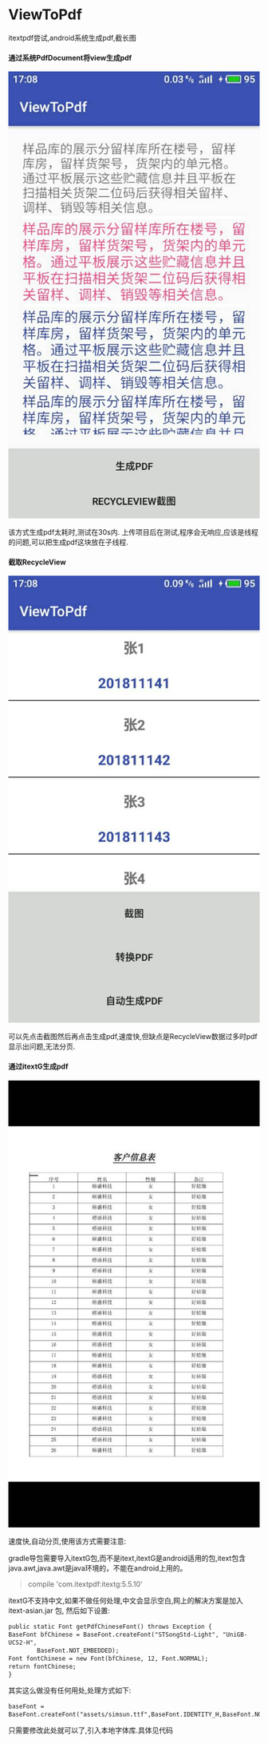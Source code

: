 # ViewToPdf
itextpdf尝试,android系统生成pdf,截长图
#### 通过系统PdfDocument将view生成pdf

 ![](/view.jpg)

该方式生成pdf太耗时,测试在30s内.
上传项目后在测试,程序会无响应,应该是线程的问题,可以把生成pdf这块放在子线程.

#### 截取RecycleView

 ![](/recy.jpg)

可以先点击截图然后再点击生成pdf,速度快,但缺点是RecycleView数据过多时pdf显示出问题,无法分页.

#### 通过itextG生成pdf

 ![](/itextpdf.jpg)

速度快,自动分页,使用该方式需要注意:

gradle导包需要导入itextG包,而不是itext,itextG是android适用的包,itext包含java.awt,java.awt是java环境的，不能在android上用的。

>  compile 'com.itextpdf:itextg:5.5.10'

itextG不支持中文,如果不做任何处理,中文会显示空白,网上的解决方案是加入itext-asian.jar 包,
然后如下设置:

	public static Font getPdfChineseFont() throws Exception {
    BaseFont bfChinese = BaseFont.createFont("STSongStd-Light", "UniGB-UCS2-H",
            BaseFont.NOT_EMBEDDED);
    Font fontChinese = new Font(bfChinese, 12, Font.NORMAL);
    return fontChinese;
	}

其实这么做没有任何用处,处理方式如下:

	baseFont = BaseFont.createFont("assets/simsun.ttf",BaseFont.IDENTITY_H,BaseFont.NOT_EMBEDDED);

只需要修改此处就可以了,引入本地字体库.具体见代码
